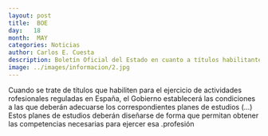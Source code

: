 ```yaml
---
layout: post
title:  BOE
day:   18
month:  MAY
categories: Noticias
author: Carlos E. Cuesta
description: Boletín Oficial del Estado en cuanto a títulos habilitantes
image: ../images/informacion/2.jpg
---
```

Cuando se trate de títulos que habiliten para el ejercicio de actividades rofesionales reguladas en España, el Gobierno establecerá las condiciones a las que deberán adecuarse los correspondientes planes de estudios (...)
Estos planes de estudios deberán diseñarse de forma que permitan obtener las competencias necesarias para ejercer esa .profesión


